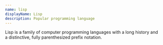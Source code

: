 ```yaml
---
name: lisp
displayName: Lisp
description: Popular programming language
---
```


Lisp is a family of computer programming languages with a long history and a distinctive, fully parenthesized prefix notation.

